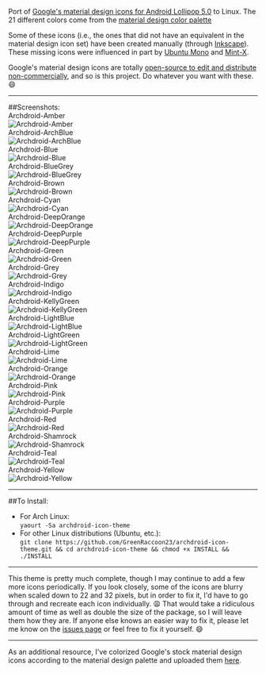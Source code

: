 Port of [Google's material design icons for Android Lollipop 5.0](https://github.com/google/material-design-icons "Material Design Icons") to Linux. The 21 different colors come from the [material design color palette](http://www.google.com/design/spec/style/color.html#color-color-palette "Material Design Color Palette")  

Some of these icons (i.e., the ones that did not have an equivalent in the material design icon set) have been created manually (through [Inkscape](https://www.archlinux.org/packages/extra/x86_64/inkscape/ "Inkscape for Arch Linux")). These missing icons were influenced in part by [Ubuntu Mono](http://packages.ubuntu.com/vivid/ubuntu-mono "Ubuntu Mono Icon Package") and [Mint-X](https://github.com/linuxmint/mint-x-icons "Linux Mint Icons").  

Google's material design icons are totally [open-source to edit and distribute non-commercially](https://github.com/google/material-design-icons/blob/master/LICENSE "Material Design Icons - License"), and so is this project. Do whatever you want with these. :smile:  
***
##Screenshots:  
Archdroid-Amber  
![Archdroid-Amber](https://github.com/GreenRaccoon23/archdroid-icon-theme/blob/master/screenshots/screenshot_Amber.png)  
Archdroid-ArchBlue  
![Archdroid-ArchBlue](https://github.com/GreenRaccoon23/archdroid-icon-theme/blob/master/screenshots/screenshot_ArchBlue.png)  
Archdroid-Blue  
![Archdroid-Blue](https://github.com/GreenRaccoon23/archdroid-icon-theme/blob/master/screenshots/screenshot_Blue.png)  
Archdroid-BlueGrey  
![Archdroid-BlueGrey](https://github.com/GreenRaccoon23/archdroid-icon-theme/blob/master/screenshots/screenshot_BlueGrey.png)  
Archdroid-Brown  
![Archdroid-Brown](https://github.com/GreenRaccoon23/archdroid-icon-theme/blob/master/screenshots/screenshot_Brown.png)  
Archdroid-Cyan  
![Archdroid-Cyan](https://github.com/GreenRaccoon23/archdroid-icon-theme/blob/master/screenshots/screenshot_Cyan.png)  
Archdroid-DeepOrange  
![Archdroid-DeepOrange](https://github.com/GreenRaccoon23/archdroid-icon-theme/blob/master/screenshots/screenshot_DeepOrange.png)  
Archdroid-DeepPurple  
![Archdroid-DeepPurple](https://github.com/GreenRaccoon23/archdroid-icon-theme/blob/master/screenshots/screenshot_DeepPurple.png)  
Archdroid-Green  
![Archdroid-Green](https://github.com/GreenRaccoon23/archdroid-icon-theme/blob/master/screenshots/screenshot_Green.png)  
Archdroid-Grey  
![Archdroid-Grey](https://github.com/GreenRaccoon23/archdroid-icon-theme/blob/master/screenshots/screenshot_Grey.png)  
Archdroid-Indigo  
![Archdroid-Indigo](https://github.com/GreenRaccoon23/archdroid-icon-theme/blob/master/screenshots/screenshot_Indigo.png)  
Archdroid-KellyGreen  
![Archdroid-KellyGreen](https://github.com/GreenRaccoon23/archdroid-icon-theme/blob/master/screenshots/screenshot_KellyGreen.png)  
Archdroid-LightBlue  
![Archdroid-LightBlue](https://github.com/GreenRaccoon23/archdroid-icon-theme/blob/master/screenshots/screenshot_LightBlue.png)  
Archdroid-LightGreen  
![Archdroid-LightGreen](https://github.com/GreenRaccoon23/archdroid-icon-theme/blob/master/screenshots/screenshot_LightGreen.png)  
Archdroid-Lime  
![Archdroid-Lime](https://github.com/GreenRaccoon23/archdroid-icon-theme/blob/master/screenshots/screenshot_Lime.png)  
Archdroid-Orange  
![Archdroid-Orange](https://github.com/GreenRaccoon23/archdroid-icon-theme/blob/master/screenshots/screenshot_Orange.png)  
Archdroid-Pink  
![Archdroid-Pink](https://github.com/GreenRaccoon23/archdroid-icon-theme/blob/master/screenshots/screenshot_Pink.png)  
Archdroid-Purple  
![Archdroid-Purple](https://github.com/GreenRaccoon23/archdroid-icon-theme/blob/master/screenshots/screenshot_Purple.png)  
Archdroid-Red  
![Archdroid-Red](https://github.com/GreenRaccoon23/archdroid-icon-theme/blob/master/screenshots/screenshot_Red.png)  
Archdroid-Shamrock  
![Archdroid-Shamrock](https://github.com/GreenRaccoon23/archdroid-icon-theme/blob/master/screenshots/screenshot_Shamrock.png)  
Archdroid-Teal  
![Archdroid-Teal](https://github.com/GreenRaccoon23/archdroid-icon-theme/blob/master/screenshots/screenshot_Teal.png)  
Archdroid-Yellow  
![Archdroid-Yellow](https://github.com/GreenRaccoon23/archdroid-icon-theme/blob/master/screenshots/screenshot_Yellow.png)  
***
##To Install:  
- For Arch Linux:  
```yaourt -Sa archdroid-icon-theme```
- For other Linux distributions (Ubuntu, etc.):  
```git clone https://github.com/GreenRaccoon23/archdroid-icon-theme.git && cd archdroid-icon-theme && chmod +x INSTALL && ./INSTALL```  

***
This theme is pretty much complete, though I may continue to add a few more icons periodically. If you look closely, some of the icons are blurry when scaled down to 22 and 32 pixels, but in order to fix it, I'd have to go through and recreate each icon individually. :weary: That would take a ridiculous amount of time as well as double the size of the package, so I will leave them how they are. If anyone else knows an easier way to fix it, please let me know on the [issues page](https://github.com/GreenRaccoon23/archdroid-icon-theme/issues "Archdroid Icon Theme Issues") or feel free to fix it yourself. :smile:  
***
As an additional resource, I've colorized Google's stock material design icons according to the material design palette and uploaded them [here](https://github.com/GreenRaccoon23/material-design-icons-colors "Material Design Icons - Colors").  